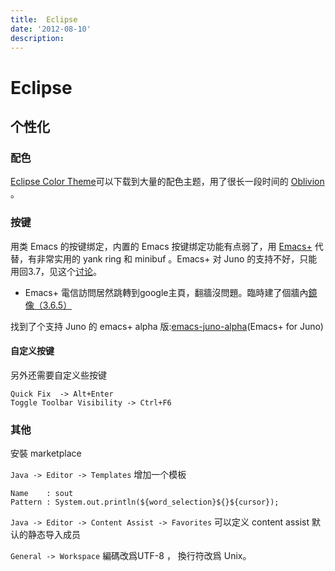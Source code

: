 ```yaml
---
title:  Eclipse
date: '2012-08-10'
description:
---
```

# Eclipse #

## 个性化 ##

### 配色 ###

[Eclipse Color Theme]可以下载到大量的配色主题，用了很长一段时间的 [Oblivion] 。

[Zenburn]: http://eclipsecolorthemes.org/?view=theme&id=2 "Zenburn"

[Oblivion]: http://eclipsecolorthemes.org/?view=theme&id=1 "Oblivion"

[Eclipse Color Theme]: http://eclipsecolorthemes.org

### 按键 ###

用类 Emacs 的按键绑定，内置的 Emacs 按键绑定功能有点弱了，用 [Emacs+] 代替，有非常实用的 yank ring 和 minibuf 。Emacs+ 对 Juno 的支持不好，只能用回3.7，见这个[讨论]。

*  Emacs+ 電信訪問居然跳轉到google主頁，翻牆沒問題。臨時建了個牆內[鏡像（3.6.5）][emacsplus_dourok]

找到了个支持 Juno 的 emacs+ alpha 版:[emacs-juno-alpha](Emacs+ for Juno)


[emacs-juno-alpha]: http://www.mulgasoft.com/emacsplus/juno
[emacsplus_dourok]: http://dourok.info/update-site/emacsplus


#### 自定义按键 ####

另外还需要自定义些按键

    Quick Fix  -> Alt+Enter
	Toggle Toolbar Visibility -> Ctrl+F6
	
### 其他 ###	

安裝 marketplace

`Java -> Editor -> Templates` 增加一个模板
    
	Name    : sout
	Pattern : System.out.println(${word_selection}${}${cursor});
	
`Java -> Editor -> Content Assist -> Favorites` 可以定义 content assist 默认的静态导入成员

`General -> Workspace`  編碼改爲UTF-8 ， 換行符改爲 Unix。

[讨论]: https://groups.google.com/forum/?fromgroups#!topic/emacsplus/U753GoSYwTQ%5B1-25%5D

[Emacs+]: http://www.mulgasoft.com/
